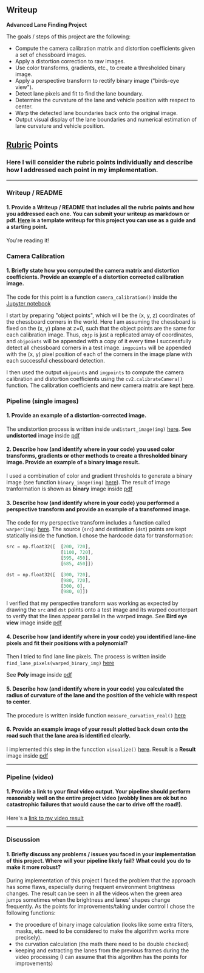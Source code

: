 ## Writeup

**Advanced Lane Finding Project**

The goals / steps of this project are the following:

* Compute the camera calibration matrix and distortion coefficients given a set of chessboard images.
* Apply a distortion correction to raw images.
* Use color transforms, gradients, etc., to create a thresholded binary image.
* Apply a perspective transform to rectify binary image ("birds-eye view").
* Detect lane pixels and fit to find the lane boundary.
* Determine the curvature of the lane and vehicle position with respect to center.
* Warp the detected lane boundaries back onto the original image.
* Output visual display of the lane boundaries and numerical estimation of lane curvature and vehicle position.

## [Rubric](https://review.udacity.com/#!/rubrics/571/view) Points

### Here I will consider the rubric points individually and describe how I addressed each point in my implementation.

---

### Writeup / README

#### 1. Provide a Writeup / README that includes all the rubric points and how you addressed each one.  You can submit your writeup as markdown or pdf.  [Here](https://github.com/udacity/CarND-Advanced-Lane-Lines/blob/master/writeup_template.md) is a template writeup for this project you can use as a guide and a starting point.

You're reading it!

### Camera Calibration

#### 1. Briefly state how you computed the camera matrix and distortion coefficients. Provide an example of a distortion corrected calibration image.

The code for this point is a function `camera_calibration()` inside the [Jupyter notebook](./advanced_lane_finding.ipynb)

I start by preparing "object points", which will be the (x, y, z) coordinates of the chessboard corners in the world. Here I am assuming the chessboard is fixed on the (x, y) plane at z=0, such that the object points are the same for each calibration image.  Thus, `objp` is just a replicated array of coordinates, and `objpoints` will be appended with a copy of it every time I successfully detect all chessboard corners in a test image.  `imgpoints` will be appended with the (x, y) pixel position of each of the corners in the image plane with each successful chessboard detection.

I then used the output `objpoints` and `imgpoints` to compute the camera calibration and distortion coefficients using the `cv2.calibrateCamera()` function. The calibration coefficients and new camera matrix are kept [here](./output_images/cam_calib.p).

### Pipeline (single images)

#### 1. Provide an example of a distortion-corrected image.

The undistortion process is written inside `undistort_image(img)` [here](./advanced_lane_finding.ipynb). See **undistorted** image inside [pdf](./output_images/plots_test1.pdf)

#### 2. Describe how (and identify where in your code) you used color transforms, gradients or other methods to create a thresholded binary image.  Provide an example of a binary image result.

I used a combination of color and gradient thresholds to generate a binary image (see function `binary_image(img)` [here](./advanced_lane_finding.ipynb)). The result of image tranformation is shown as **binary** image inside [pdf](./output_images/plots_test1.pdf)

#### 3. Describe how (and identify where in your code) you performed a perspective transform and provide an example of a transformed image.

The code for my perspective transform includes a function called `warper(img)` [here](./advanced_lane_finding.ipynb). The source (`src`) and destination (`dst`) points are kept statically inside the function. I chose the hardcode data for transformation:

```python
src = np.float32([  [200, 720],
                    [1100, 720],
                    [595, 450],
                    [685, 450]])

dst = np.float32([  [300, 720],
                    [980, 720],
                    [300, 0],
                    [980, 0]])
```

I verified that my perspective transform was working as expected by drawing the `src` and `dst` points onto a test image and its warped counterpart to verify that the lines appear parallel in the warped image. See **Bird eye view** image inside [pdf](./output_images/plots_test1.pdf)

#### 4. Describe how (and identify where in your code) you identified lane-line pixels and fit their positions with a polynomial?

Then I tried to find lane line pixels. The process is written inside `find_lane_pixels(warped_binary_img)` [here](./advanced_lane_finding.ipynb)

See **Poly** image inside [pdf](./output_images/plots_test1.pdf)

#### 5. Describe how (and identify where in your code) you calculated the radius of curvature of the lane and the position of the vehicle with respect to center.

The procedure is written inside function `measure_curvation_real()` [here](./advanced_lane_finding.ipynb)

#### 6. Provide an example image of your result plotted back down onto the road such that the lane area is identified clearly.

I implemented this step in the funcction `visualize()` [here](./advanced_lane_finding.ipynb). Result is a **Result** image inside [pdf](./output_images/plots_test1.pdf)

---

### Pipeline (video)

#### 1. Provide a link to your final video output.  Your pipeline should perform reasonably well on the entire project video (wobbly lines are ok but no catastrophic failures that would cause the car to drive off the road!).

Here's a [link to my video result](./output_videos/project_video_out.mp4)

---

### Discussion

#### 1. Briefly discuss any problems / issues you faced in your implementation of this project.  Where will your pipeline likely fail?  What could you do to make it more robust?

During implementation of this project I faced the problem that the approach has some flaws, especially during frequent environment brightness changes. The result can be seen in all the videos when the green area jumps sometimes when the brightness and lanes' shapes change frequently. As the points for improvements/taking under control I chose the following functions:

* the procedure of binary image calculation (looks like some extra filters, masks, etc. need to be considered to make the algorithm works more precisely).
* the curvation calculation (the math there need to be double checked)
* keeping and extracting the lanes from the previous frames during the video processing (I can assume that this algorithm has the points for improvements)
